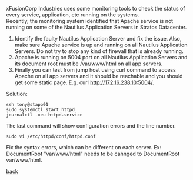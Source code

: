xFusionCorp Industries uses some monitoring tools to check the status of every service, application, etc running on the systems.  
Recently, the monitoring system identified that Apache service is not running on some of the Nautilus Application Servers in Stratos Datacenter.  
1. Identify the faulty Nautilus Application Server and fix the issue. Also, make sure Apache service is up and running on all Nautilus Application Servers. Do not try to stop any kind of firewall that is already running.  
2. Apache is running on 5004 port on all Nautilus Application Servers and its document root must be /var/www/html on all app servers.  
3. Finally you can test from jump host using curl command to access Apache on all app servers and it should be reachable and you should get some static page. E.g. curl http://172.16.238.10:5004/.

Solution: 
```
ssh tony@stapp01
sudo systemctl start httpd
journalctl -xeu httpd.service
```
The last command will show configuration errors and the line number.  
```
sudo vi /etc/httpd/conf/httpd.conf
```
Fix the syntax errors, which can be different on each server. Ex: DocumentRoot "var/www/html" needs to be cahnged to DocumentRoot var/www/html.

[back](https://github.com/MederD/Kodekloud-Engineer-Tasks) 
